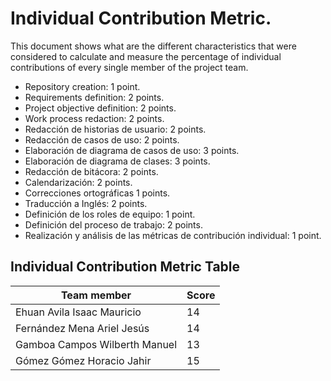 # Individual Contribution Metric.
This document shows what are the different characteristics that were considered to calculate and measure the percentage of individual contributions of every single member of the project team.
* Repository creation: 1 point.
* Requirements definition: 2 points.
* Project objective definition: 2 points.
* Work process redaction: 2 points.
* Redacción de historias de usuario: 2 points.
* Redacción de casos de uso: 2 points.
* Elaboración de diagrama de casos de uso: 3 points.
* Elaboración de diagrama de clases: 3 points.
* Redacción de bitácora: 2 points.
* Calendarización: 2 points.
* Correcciones ortográficas 1 points.
* Traducción a Inglés: 2 points.
* Definición de los roles de equipo: 1 point.
* Definición del proceso de trabajo: 2 points.
* Realización y análisis de las métricas de contribución individual: 1 point.

## Individual Contribution Metric Table
|Team member |Score |
|--- |--- |
|Ehuan Avila Isaac Mauricio | 14 |
|Fernández Mena Ariel Jesús | 14 |
|Gamboa Campos Wilberth Manuel | 13 |
|Gómez Gómez Horacio Jahir | 15 |

